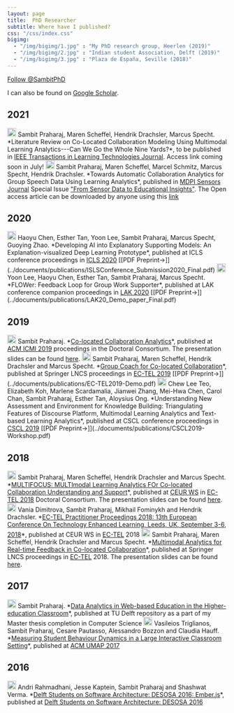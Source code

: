 ```yaml
---
layout: page
title:  PhD Researcher
subtitle: Where have I published?
css: "/css/index.css"
bigimg:
  - "/img/bigimg/1.jpg" : "My PhD research group, Heerlen (2019)"
  - "/img/bigimg/2.jpg" : "Indian student Association, Delft (2019)"
  - "/img/bigimg/3.jpg" : "Plaza de España, Seville (2018)"
---
```


<a href="https://twitter.com/SambitPhD?ref_src=twsrc%5Etfw" class="twitter-follow-button" data-show-count="true">Follow @SambitPhD</a><script async src="https://platform.twitter.com/widgets.js" charset="utf-8"></script>

<script async src="https://pagead2.googlesyndication.com/pagead/js/adsbygoogle.js"></script>
<script>
     (adsbygoogle = window.adsbygoogle || []).push({
          google_ad_client: "ca-pub-8842338021751829",
          enable_page_level_ads: true
     });
</script>

<div id="google-custom-search">
<script>
  (function() {
    var cx = '006073558621733530411:kcpgkwoosby';
    var gcse = document.createElement('script');
    gcse.type = 'text/javascript';
    gcse.async = true;
    gcse.src = (document.location.protocol == 'https:' ? 'https:' : 'http:') +
        '//www.google.com/cse/cse.js?cx=' + cx;
    var s = document.getElementsByTagName('script')[0];
    s.parentNode.insertBefore(gcse, s);
  })();
</script>
<gcse:searchbox></gcse:searchbox>
<gcse:searchresults></gcse:searchresults>
</div>

I can also be found on <a href="https://scholar.google.nl/citations?user=Yixrh9sAAAAJ&hl=en">Google Scholar</a>.

## 2021
<img src="../img/journal-article.png" height="20px">
Sambit Praharaj, Maren Scheffel, Hendrik Drachsler, Marcus Specht. *Literature Review on Co-Located Collaboration Modeling Using Multimodal Learning Analytics---Can We Go the Whole Nine Yards?*, to be published in <a href="https://ieeexplore.ieee.org/xpl/RecentIssue.jsp?punumber=4620076">IEEE Transactions in Learning Technologies Journal</a>. Access link coming soon in July!

<img src="../img/journal-article.png" height="20px">
Sambit Praharaj, Maren Scheffel, Marcel Schmitz, Marcus Specht, Hendrik Drachsler. *Towards Automatic Collaboration Analytics for Group Speech Data Using Learning Analytics*, published in <a href="https://www.mdpi.com/journal/sensors">MDPI Sensors Journal</a> Special Issue <a href="https://www.mdpi.com/journal/sensors/special_issues/sdei">"From Sensor Data to Educational Insights"</a>. The Open access article can be downloaded by anyone using this <a href="https://doi.org/10.3390/s21093156">link</a>

## 2020
<img src="../img/conference-paper.png" height="20px">
Haoyu Chen, Esther Tan, Yoon Lee, Sambit Praharaj, Marcus Specht, Guoying Zhao. *Developing AI into Explanatory Supporting Models: An
Explanation-visualized Deep Learning Prototype*, published at ICLS conference proceedings in <a href="https://icls2020.org/">ICLS 2020</a> [[PDF Preprint→]](../documents/publications/ISLSConference_Submission2020_Final.pdf)

<img src="../img/demo-paper.png" height="20px">
Yoon Lee, Haoyu Chen, Esther Tan, Sambit Praharaj, Marcus Specht. *FLOWer: Feedback Loop for Group Work Supporter*, published at LAK conference companion proceedings in <a href="https://lak20.solaresearch.org/">LAK 2020</a> [[PDF Preprint→]](../documents/publications/LAK20_Demo_paper_Final.pdf)

## 2019
<img src="../img/conference-paper.png" height="20px">
Sambit Praharaj. *<a href="https://dl.acm.org/citation.cfm?id=3340555.3356087">Co-located Collaboration Analytics</a>*, published at <a href="http://icmi.acm.org/2019/">ACM ICMI 2019</a> proceedings in the Doctoral Consortium. The presentation slides can be found <a href="https://www.slideshare.net/SambitPraharaj/colocated-collaboration-analytics">here</a>.

<img src="../img/demo-paper.png" height="20px">
Sambit Praharaj, Maren Scheffel, Hendrik Drachsler and Marcus Specht. *<a href="https://link.springer.com/chapter/10.1007/978-3-030-29736-7_77">Group Coach for Co-located Collaboration</a>*, published at Springer LNCS proceedings in <a href="http://www.ec-tel.eu/">EC-TEL 2019</a> [[PDF Preprint→]](../documents/publications/EC-TEL2019-Demo.pdf) 

<img src="../img/workshop-paper.png" height="20px">
Chew Lee Teo, Elizabeth Koh, Marlene Scardamalia, Jianwei Zhang, Mei-Hwa Chen, Carol Chan, Sambit Praharaj, Esther Tan, Aloysius Ong. *Understanding New Assessment and Environment for Knowledge Building: Triangulating Features of Discourse Platform, Multimodal Learning Analytics and Text-based Learning Analytics*, published at CSCL conference proceedings in <a href="https://cscl2019.com/">CSCL 2019</a> [[PDF Preprint→]](../documents/publications/CSCL2019-Workshop.pdf)

## 2018
<img src="../img/conference-paper.png" height="20px">
Sambit Praharaj, Maren Scheffel, Hendrik Drachsler and Marcus Specht. *<a href="http://ceur-ws.org/Vol-2294/DCECTEL2018_paper_14.pdf">MULTIFOCUS: MULTImodal Learning Analytics FOr Co-located Collaboration Understanding and Support</a>*, published at <a href="http://ceur-ws.org/Vol-2294/">CEUR WS</a> in <a href="http://www.ec-tel.eu/">EC-TEL 2018</a> Doctoral Consortium. The presentation slides can be found <a href="https://www.slideshare.net/SambitPraharaj/multimodal-learning-analytics-for-collaborative-learning-understanding-and-support">here</a>.

<img src="../img/editor.png" height="20px">
Vania Dimitrova, Sambit Praharaj, Mikhail Fominykh and Hendrik Drachsler. *<a href="http://ceur-ws.org/Vol-2193">EC-TEL Practitioner Proceedings 2018: 13th European Conference On Technology Enhanced Learning, Leeds, UK, September 3-6, 2018</a>*, published at CEUR WS in <a href="http://www.ec-tel.eu/">EC-TEL</a> 2018

<img src="../img/conference-paper.png" height="20px">
Sambit Praharaj, Maren Scheffel, Hendrik Drachsler and Marcus Specht. *<a href="https://rd.springer.com/chapter/10.1007/978-3-319-98572-5_15">Multimodal Analytics for Real-time Feedback in Co-located Collaboration</a>*, published at Springer LNCS proceedings in <a href="http://www.ec-tel.eu/">EC-TEL</a> 2018. The presentation slides can be found <a href="https://www.slideshare.net/SambitPraharaj/multimodal-analytics-for-realtime-feedback-in-colocated-collaboration-ectel-2018">here</a>.

## 2017
<img src="../img/book-chapter.png" height="20px">
Sambit Praharaj. *<a href="https://repository.tudelft.nl/islandora/object/uuid:e55389c3-3966-40f5-bf83-a8f9c6c393f0">Data Analytics in Web-based Education in the Higher-education Classroom</a>*, published at TU Delft repository as a part of my Master thesis completion in Computer Science

<img src="../img/conference-paper.png" height="20px">
Vasileios Triglianos, Sambit Praharaj, Cesare Pautasso, Alessandro Bozzon and Claudia Hauff. *<a href="https://dl.acm.org/citation.cfm?id=3079671">Measuring Student Behaviour Dynamics in a Large Interactive Classroom Setting</a>*, published at <a href="https://dl.acm.org/citation.cfm?id=3027144">ACM UMAP 2017</a>

## 2016
<img src="../img/book-chapter.png" height="20px">
Andri Rahmadhani, Jesse Kaptein, Sambit Praharaj and Shashwat Verma. *<a href="https://delftswa.gitbooks.io/desosa2016/content/ember.js/chapter.html">Delft Students on Software Architecture: DESOSA 2016: Ember.js</a>*, published at <a href="https://delftswa.gitbooks.io/desosa2016/content/">Delft Students on Software Architecture: DESOSA 2016</a>
